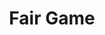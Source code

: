 ---
title: "Fair Game"
categories: ["Random"]

link:
    url: "https://fair.game/"
    dead: true

message: "A blockchain-based simulation game. It's not Cryptokitties (https://www.cryptokitties.co/) but it's interesting to see how it will evolve."
---